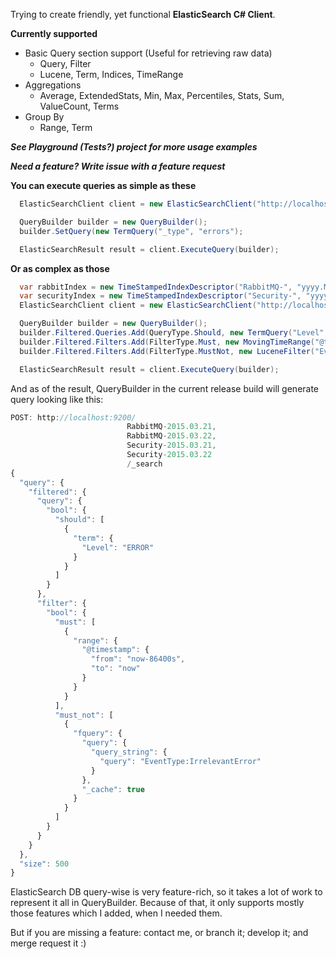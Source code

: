 Trying to create friendly, yet functional __ElasticSearch C# Client__.

__Currently supported__
* Basic Query section support (Useful for retrieving raw data)
  * Query, Filter
  * Lucene, Term, Indices, TimeRange
* Aggregations
  * Average, ExtendedStats, Min, Max, Percentiles, Stats, Sum, ValueCount, Terms
* Group By
  * Range, Term
  
___See Playground (Tests?) project for more usage examples___

___Need a feature? Write  issue with a feature request___

__You can execute queries as simple as these__

```cs
  ElasticSearchClient client = new ElasticSearchClient("http://localhost:9200/");

  QueryBuilder builder = new QueryBuilder();
  builder.SetQuery(new TermQuery("_type", "errors");

  ElasticSearchResult result = client.ExecuteQuery(builder);
```

__Or as complex as those__

```cs
  var rabbitIndex = new TimeStampedIndexDescriptor("RabbitMQ-", "yyyy.MM.dd", "@timestamp", IndexStep.Day);
  var securityIndex = new TimeStampedIndexDescriptor("Security-", "yyyy.MM.dd", "@timestamp", IndexStep.Day);
  ElasticSearchClient client = new ElasticSearchClient("http://localhost:9200/", rabbitIndex, securityIndex);

  QueryBuilder builder = new QueryBuilder();
  builder.Filtered.Queries.Add(QueryType.Should, new TermQuery("Level","ERROR"));
  builder.Filtered.Filters.Add(FilterType.Must, new MovingTimeRange("@timestamp", 86400));
  builder.Filtered.Filters.Add(FilterType.MustNot, new LuceneFilter("EventType:IrrelevantError"));

  ElasticSearchResult result = client.ExecuteQuery(builder);
```

And as of the result, QueryBuilder in the current release build will generate query looking like this:

```js
POST: http://localhost:9200/
                          RabbitMQ-2015.03.21,
                          RabbitMQ-2015.03.22,
                          Security-2015.03.21,
                          Security-2015.03.22
                          /_search
{
  "query": {
    "filtered": {
      "query": {
        "bool": {
          "should": [
            {
              "term": {
                "Level": "ERROR"
              }
            }
          ]
        }
      },
      "filter": {
        "bool": {
          "must": [
            {
              "range": {
                "@timestamp": {
                  "from": "now-86400s",
                  "to": "now"
                }
              }
            }
          ],
          "must_not": [
            {
              "fquery": {
                "query": {
                  "query_string": {
                    "query": "EventType:IrrelevantError"
                  }
                },
                "_cache": true
              }
            }
          ]
        }
      }
    }
  },
  "size": 500
}
```

ElasticSearch DB query-wise is very feature-rich, so it takes a lot of work to represent it all in QueryBuilder.
Because of that, it only supports mostly those features which I added, when I needed them.

But if you are missing a feature: contact me, or branch it; develop it; and merge request it :)
